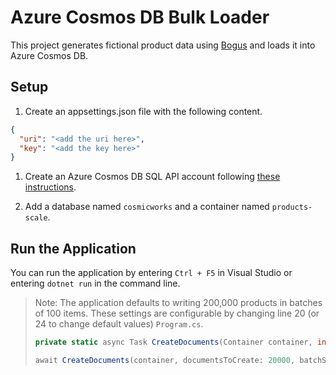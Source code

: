 # Azure Cosmos DB Bulk Loader

This project generates fictional product data using [Bogus](https://github.com/bchavez/Bogus) and loads it into Azure Cosmos DB.

## Setup

1. Create an appsettings.json file with the following content.

```json
{
  "uri": "<add the uri here>",
  "key": "<add the key here>"
}
```

1. Create an Azure Cosmos DB SQL API account following [these instructions](https://docs.microsoft.com/azure/cosmos-db/sql/how-to-create-account).

1. Add a database named `cosmicworks` and a container named `products-scale`.

## Run the Application

You can run the application by entering `Ctrl + F5` in Visual Studio or entering `dotnet run` in the command line.

> Note: The application defaults to writing 200,000 products in batches of 100 items. These settings are configurable by changing line 20 (or 24 to change default values) `Program.cs`.
>
> ```c#
> private static async Task CreateDocuments(Container container, int documentsToCreate = 500, int batchSize = 100, int sleep = 100, int numWritten = 0) ; //Line 24: Change default values here
>
> await CreateDocuments(container, documentsToCreate: 20000, batchSize: 200, sleep: 100); //Line 20: Change the values here
> ```



        
   
